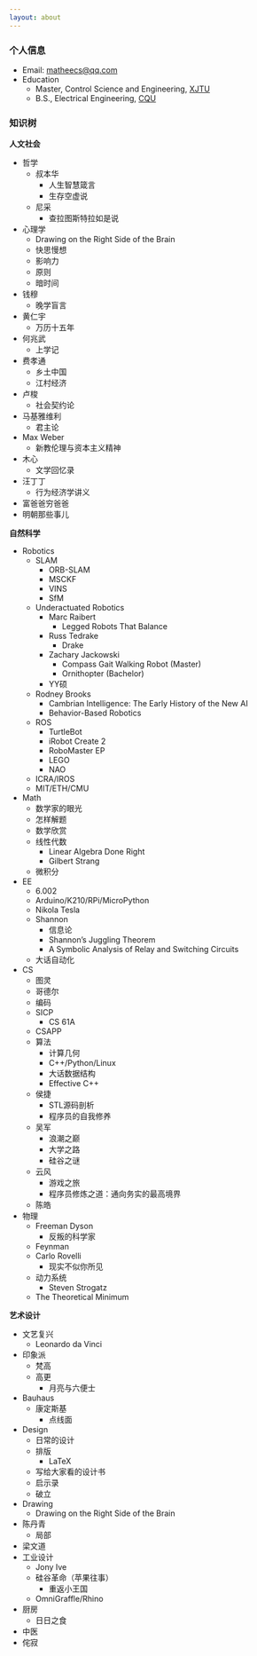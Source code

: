 ```yaml
---
layout: about
---
```

### 个人信息

- Email: <matheecs@qq.com>
- Education
  - Master, Control Science and Engineering, [XJTU](http://www.xjtu.edu.cn)
  - B.S., Electrical Engineering, [CQU](http://www.cqu.edu.cn/v1/)

### 知识树

**人文社会**

- 哲学
  - 叔本华
    - 人生智慧箴言
    - 生存空虚说
  - 尼采
    - 查拉图斯特拉如是说
- 心理学
  - Drawing on the Right Side of the Brain
  - 快思慢想
  - 影响力
  - 原则
  - 暗时间
- 钱穆
  - 晚学盲言
- 黄仁宇
  - 万历十五年
- 何兆武
  - 上学记
- 费孝通
  - 乡土中国
  - 江村经济
- 卢梭
  - 社会契约论
- 马基雅维利
  - 君主论
- Max Weber
  - 新教伦理与资本主义精神
- 木心
  - 文学回忆录
- 汪丁丁
  - 行为经济学讲义
- 富爸爸穷爸爸
- 明朝那些事儿

**自然科学**

- Robotics
  - SLAM
    - ORB-SLAM
    - MSCKF
    - VINS
    - SfM
  - Underactuated Robotics
    - Marc Raibert
      - Legged Robots That Balance
    - Russ Tedrake
      - Drake
    - Zachary Jackowski
      - Compass Gait Walking Robot (Master)
      - Ornithopter (Bachelor)
    - YY硕
  - Rodney Brooks
    - Cambrian Intelligence: The Early History of the New AI
    - Behavior-Based Robotics
  - ROS
    - TurtleBot
    - iRobot Create 2
    - RoboMaster EP
    - LEGO
    - NAO
  - ICRA/IROS
  - MIT/ETH/CMU
- Math
  - 数学家的眼光
  - 怎样解题
  - 数学欣赏
  - 线性代数
    - Linear Algebra Done Right
    - Gilbert Strang
  - 微积分
- EE
  - 6.002
  - Arduino/K210/RPi/MicroPython
  - Nikola Tesla
  - Shannon
    - 信息论
    - Shannon’s Juggling Theorem
    - A Symbolic Analysis of Relay and Switching Circuits
  - 大话自动化
- CS
  - 图灵
  - 哥德尔
  - 编码
  - SICP
    - CS 61A
  - CSAPP
  - 算法
    - 计算几何
    - C++/Python/Linux
    - 大话数据结构
    - Effective C++
  - 侯捷
    - STL源码剖析
    - 程序员的自我修养
  - 吴军
    - 浪潮之巅
    - 大学之路
    - 硅谷之谜
  - 云风
    - 游戏之旅
    - 程序员修炼之道：通向务实的最高境界
  - 陈皓
- 物理
  - Freeman Dyson
    - 反叛的科学家
  - Feynman
  - Carlo Rovelli
    - 现实不似你所见
  - 动力系统
    - Steven Strogatz
  - The Theoretical Minimum

**艺术设计**

- 文艺复兴
  - Leonardo da Vinci
- 印象派
  - 梵高
  - 高更
    - 月亮与六便士
- Bauhaus
  - 康定斯基
    - 点线面
- Design
  - 日常的设计
  - 排版
    - LaTeX
  - 写给大家看的设计书
  - 启示录
  - 破立
- Drawing
  - Drawing on the Right Side of the Brain
- 陈丹青
  - 局部
- 梁文道
- 工业设计
  - Jony Ive
  - 硅谷革命（苹果往事）
    - 重返小王国
  - OmniGraffle/Rhino
- 厨房
  - 日日之食
- 中医
- 侘寂